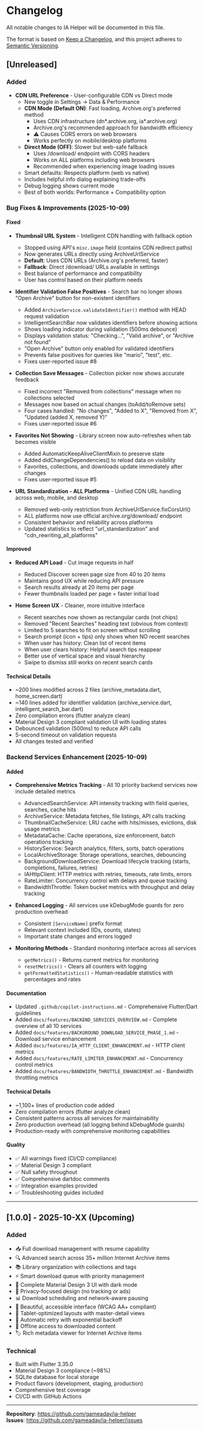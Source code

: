 # Changelog

All notable changes to IA Helper will be documented in this file.

The format is based on [Keep a Changelog](https://keepachangelog.com/en/1.0.0/),
and this project adheres to [Semantic Versioning](https://semver.org/spec/v2.0.0.html).

## [Unreleased]

### Added
- **CDN URL Preference** - User-configurable CDN vs Direct mode
  - New toggle in Settings → Data & Performance
  - **CDN Mode (Default ON)**: Fast loading, Archive.org's preferred method
    * Uses CDN infrastructure (dn*.archive.org, ia*.archive.org)
    * Archive.org's recommended approach for bandwidth efficiency
    * ⚠️ Causes CORS errors on web browsers
    * Works perfectly on mobile/desktop platforms
  - **Direct Mode (OFF)**: Slower but web-safe fallback
    * Uses /download/ endpoint with CORS headers
    * Works on ALL platforms including web browsers
    * Recommended when experiencing image loading issues
  - Smart defaults: Respects platform (web vs native)
  - Includes helpful info dialog explaining trade-offs
  - Debug logging shows current mode
  - Best of both worlds: Performance + Compatibility option

### Bug Fixes & Improvements (2025-10-09)

#### Fixed
- **Thumbnail URL System** - Intelligent CDN handling with fallback option
  - Stopped using API's `misc.image` field (contains CDN redirect paths)
  - Now generates URLs directly using ArchiveUrlService
  - **Default**: Uses CDN URLs (Archive.org's preferred, faster)
  - **Fallback**: Direct /download/ URLs available in settings
  - Best balance of performance and compatibility
  - User has control based on their platform needs

- **Identifier Validation False Positives** - Search bar no longer shows "Open Archive" button for non-existent identifiers
  - Added `ArchiveService.validateIdentifier()` method with HEAD request validation
  - IntelligentSearchBar now validates identifiers before showing actions
  - Shows loading indicator during validation (500ms debounce)
  - Displays validation status: "Checking...", "Valid archive", or "Archive not found"
  - "Open Archive" button only enabled for validated identifiers
  - Prevents false positives for queries like "mario", "test", etc.
  - Fixes user-reported issue #8

- **Collection Save Messages** - Collection picker now shows accurate feedback
  - Fixed incorrect "Removed from collections" message when no collections selected
  - Messages now based on actual changes (toAdd/toRemove sets)
  - Four cases handled: "No changes", "Added to X", "Removed from X", "Updated (added X, removed Y)"
  - Fixes user-reported issue #6

- **Favorites Not Showing** - Library screen now auto-refreshes when tab becomes visible
  - Added AutomaticKeepAliveClientMixin to preserve state
  - Added didChangeDependencies() to reload data on visibility
  - Favorites, collections, and downloads update immediately after changes
  - Fixes user-reported issue #5

- **URL Standardization - ALL Platforms** - Unified CDN URL handling across web, mobile, and desktop
  - Removed web-only restriction from ArchiveUrlService.fixCorsUrl()
  - ALL platforms now use official archive.org/download/ endpoint
  - Consistent behavior and reliability across platforms
  - Updated statistics to reflect "url_standardization" and "cdn_rewriting_all_platforms"

#### Improved
- **Reduced API Load** - Cut image requests in half
  - Reduced Discover screen page size from 40 to 20 items
  - Maintains good UX while reducing API pressure
  - Search results already at 20 items per page
  - Fewer thumbnails loaded per page = faster initial load

- **Home Screen UX** - Cleaner, more intuitive interface
  - Recent searches now shown as rectangular cards (not chips)
  - Removed "Recent Searches" heading text (obvious from context)
  - Limited to 5 searches to fit on screen without scrolling
  - Search prompt (icon + tips) only shows when NO recent searches
  - When user has history: Clean list of recent items
  - When user clears history: Helpful search tips reappear
  - Better use of vertical space and visual hierarchy
  - Swipe to dismiss still works on recent search cards

#### Technical Details
- ~200 lines modified across 2 files (archive_metadata.dart, home_screen.dart)
- ~140 lines added for identifier validation (archive_service.dart, intelligent_search_bar.dart)
- Zero compilation errors (flutter analyze clean)
- Material Design 3 compliant validation UI with loading states
- Debounced validation (500ms) to reduce API calls
- 5-second timeout on validation requests
- All changes tested and verified

### Backend Services Enhancement (2025-10-09)

#### Added
- **Comprehensive Metrics Tracking** - All 10 priority backend services now include detailed metrics
  - AdvancedSearchService: API intensity tracking with field queries, searches, cache hits
  - ArchiveService: Metadata fetches, file listings, API calls tracking
  - ThumbnailCacheService: LRU cache with hits/misses, evictions, disk usage metrics
  - MetadataCache: Cache operations, size enforcement, batch operations tracking
  - HistoryService: Search analytics, filters, sorts, batch operations
  - LocalArchiveStorage: Storage operations, searches, debouncing
  - BackgroundDownloadService: Download lifecycle tracking (starts, completions, failures, retries)
  - IAHttpClient: HTTP metrics with retries, timeouts, rate limits, errors
  - RateLimiter: Concurrency control with delays and queue tracking
  - BandwidthThrottle: Token bucket metrics with throughput and delay tracking

- **Enhanced Logging** - All services use kDebugMode guards for zero production overhead
  - Consistent `[ServiceName]` prefix format
  - Relevant context included (IDs, counts, states)
  - Important state changes and errors logged

- **Monitoring Methods** - Standard monitoring interface across all services
  - `getMetrics()` - Returns current metrics for monitoring
  - `resetMetrics()` - Clears all counters with logging
  - `getFormattedStatistics()` - Human-readable statistics with percentages and rates

#### Documentation
- Updated `.github/copilot-instructions.md` - Comprehensive Flutter/Dart guidelines
- Added `docs/features/BACKEND_SERVICES_OVERVIEW.md` - Complete overview of all 10 services
- Added `docs/features/BACKGROUND_DOWNLOAD_SERVICE_PHASE_1.md` - Download service enhancement
- Added `docs/features/IA_HTTP_CLIENT_ENHANCEMENT.md` - HTTP client metrics
- Added `docs/features/RATE_LIMITER_ENHANCEMENT.md` - Concurrency control metrics
- Added `docs/features/BANDWIDTH_THROTTLE_ENHANCEMENT.md` - Bandwidth throttling metrics

#### Technical Details
- ~1,100+ lines of production code added
- Zero compilation errors (flutter analyze clean)
- Consistent patterns across all services for maintainability
- Zero production overhead (all logging behind kDebugMode guards)
- Production-ready with comprehensive monitoring capabilities

#### Quality
- ✅ All warnings fixed (CI/CD compliance)
- ✅ Material Design 3 compliant
- ✅ Null safety throughout
- ✅ Comprehensive dartdoc comments
- ✅ Integration examples provided
- ✅ Troubleshooting guides included

---

## [1.0.0] - 2025-10-XX (Upcoming)

### Added
- 📥 Full download management with resume capability
- 🔍 Advanced search across 35+ million Internet Archive items
- 📚 Library organization with collections and tags
- ⚡ Smart download queue with priority management
- 🌙 Complete Material Design 3 UI with dark mode
- 🔐 Privacy-focused design (no tracking or ads)
- 📊 Download scheduling and network-aware pausing
- 🎨 Beautiful, accessible interface (WCAG AA+ compliant)
- 📱 Tablet-optimized layouts with master-detail views
- 🔄 Automatic retry with exponential backoff
- 💾 Offline access to downloaded content
- 🏷️ Rich metadata viewer for Internet Archive items

### Technical
- Built with Flutter 3.35.0
- Material Design 3 compliance (~98%)
- SQLite database for local storage
- Product flavors (development, staging, production)
- Comprehensive test coverage
- CI/CD with GitHub Actions

---

**Repository**: https://github.com/gameaday/ia-helper  
**Issues**: https://github.com/gameaday/ia-helper/issues
